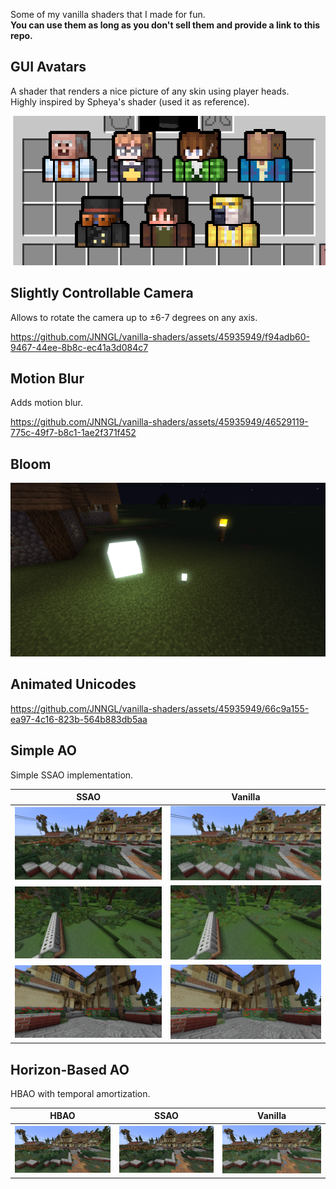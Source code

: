 Some of my vanilla shaders that I made for fun.<br>
**You can use them as long as you don't sell them and provide a link to this repo.**

## GUI Avatars

A shader that renders a nice picture of any skin using player heads.<br>
Highly inspired by Spheya's shader (used it as reference).

![GUI Avatars](images/gui_avatars.png)

## Slightly Controllable Camera

Allows to rotate the camera up to ±6-7 degrees on any axis.

https://github.com/JNNGL/vanilla-shaders/assets/45935949/f94adb60-9467-44ee-8b8c-ec41a3d084c7

## Motion Blur

Adds motion blur.

https://github.com/JNNGL/vanilla-shaders/assets/45935949/46529119-775c-49f7-b8c1-1ae2f371f452

## Bloom

![Bloom](images/bloom.png)

## Animated Unicodes

https://github.com/JNNGL/vanilla-shaders/assets/45935949/66c9a155-ea97-4c16-823b-564b883db5aa

## Simple AO

Simple SSAO implementation.

 SSAO               | Vanilla
:------------------:|:----------------------:
![](images/ao1.png) | ![](images/noao1.png)
![](images/ao2.png) | ![](images/noao2.png)
![](images/ao3.png) | ![](images/noao3.png)

## Horizon-Based AO

HBAO with temporal amortization.

 HBAO                | SSAO                 | Vanilla
:-------------------:|:--------------------:|:--------------------------:
![](images/hbao.png) | ![](images/ssao.png) | ![](images/vanillaao.png)
